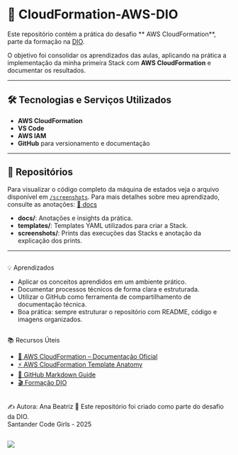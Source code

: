 
##

# 🚀 CloudFormation-AWS-DIO

Este repositório contém a prática do desafio ** AWS CloudFormation**, parte da formação na [DIO](https://www.dio.me/).

O objetivo foi consolidar os aprendizados das aulas, aplicando na prática a implementação da minha primeira Stack com **AWS CloudFormation** e documentar os resultados.

---

## 🛠️ Tecnologias e Serviços Utilizados

- **AWS CloudFormation**
- **VS Code**
- **AWS IAM**
- **GitHub** para versionamento e documentação


---

## 📘 Repositórios

Para visualizar o código completo da máquina de estados veja o arquivo disponível em [`/screenshots`](./screenshots).
Para mais detalhes sobre meu aprendizado, consulte as anotações:  [📘 docs](./docs/anotacoes)

- **docs/**: Anotações e insights da prática.
- **templates/**: Templates YAML utilizados para criar a Stack.
- **screenshots/**: Prints das execuções das Stacks e anotação da explicação dos prints.

---

##
💡 Aprendizados

- Aplicar os conceitos aprendidos em um ambiente prático.
- Documentar processos técnicos de forma clara e estruturada.
- Utilizar o GitHub como ferramenta de compartilhamento de documentação técnica.
- Boa prática: sempre estruturar o repositório com README, código e imagens organizados.


##

📚 Recursos Úteis

- [📖 AWS CloudFormation – Documentação Oficial](https://docs.aws.amazon.com/cloudformation/)
- [⚡ AWS CloudFormation Template Anatomy](https://docs.aws.amazon.com/AWSCloudFormation/latest/UserGuide/template-anatomy.html)
- [📓 GitHub Markdown Guide](https://guides.github.com/features/mastering-markdown/)
- [🎬 Formação DIO ](https://www.dio.me/users/patriciasavarezioliveira)

##
✍️ Autora: Ana Beatriz 
📌 Este repositório foi criado como parte do desafio da DIO.  
   Santander Code Girls - 2025

##

<a href="https://www.linkedin.com/in/ana-beatriz-m-p-ramos-936b13137/"><img src="https://img.shields.io/badge/-LinkedIn-67cb57?style=for-the-badge&logo=linkedin&logoColor=fff"></a>

